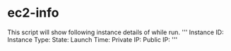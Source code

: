 # ec2-info
This script will show following instance details of while run.
'''
Instance ID: 
Instance Type: 
State: 
Launch Time: 
Private IP: 
Public IP: 
'''
